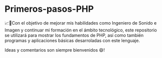 # Primeros-pasos-PHP
📈📖Con el objetivo de mejorar mis habilidades como Ingeniero de Sonido e Imagen 
y continuar mi formación en el ámbito tecnológico, este repositorio se utilizará para mostrar
los fundamentos de PHP, así como también programas y aplicaciones básicas desarroladas con este lenguaje.

Ideas y comentarios son siempre bienvenidos 😄!
